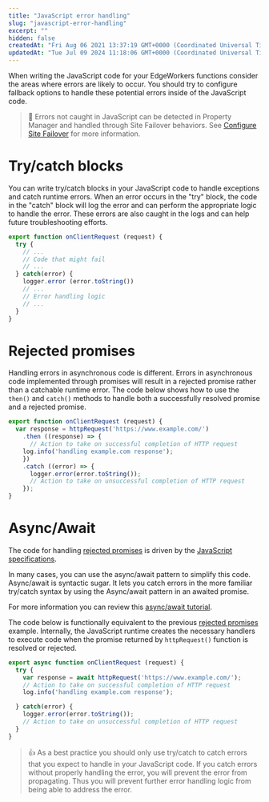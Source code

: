 ```yaml
---
title: "JavaScript error handling"
slug: "javascript-error-handling"
excerpt: ""
hidden: false
createdAt: "Fri Aug 06 2021 13:37:19 GMT+0000 (Coordinated Universal Time)"
updatedAt: "Tue Jul 09 2024 11:18:06 GMT+0000 (Coordinated Universal Time)"
---
```

When writing the JavaScript code for your EdgeWorkers functions consider the areas where errors are likely to occur. You should try to configure fallback options to handle these potential errors inside of the JavaScript code.

> 📘 Errors not caught in JavaScript can be detected in Property Manager and handled through Site Failover behaviors. See [Configure Site Failover](doc:site-failover) for more information.

# Try/catch blocks

You can write try/catch blocks in your JavaScript code to handle exceptions and catch runtime errors.  When an error occurs in the "try" block, the code in the "catch" block will log the error and can perform the appropriate logic to handle the error.  These errors are also caught in the logs and can help future troubleshooting efforts.

```javascript
export function onClientRequest (request) {
  try {
    // ...
    // Code that might fail
    // ...
  } catch(error) {
    logger.error (error.toString())
    // ...
    // Error handling logic
    // ...
  }
}

```

# Rejected promises

Handling errors in asynchronous code is different.  Errors in asynchronous code implemented through promises will result in a rejected promise rather than a catchable runtime error.  The code below shows how to use the `then()` and `catch()` methods to handle both a successfully resolved promise and a rejected promise.

```javascript
export function onClientRequest (request) {
  var response = httpRequest('https://www.example.com/')
    .then ((response) => {
      // Action to take on successful completion of HTTP request
    log.info('handling example.com response');
    })
    .catch ((error) => {
      logger.error(error.toString());
      // Action to take on unsuccessful completion of HTTP request
    });
}
```

# Async/Await

The code for handling [rejected promises](doc:javascript-error-handling#rejected-promises) is driven by the [JavaScript specifications](https://developer.mozilla.org/en-US/docs/Web/JavaScript/Reference/Global_Objects/Promise). 

In many cases, you can use the async/await pattern to simplify this code.  Async/await is syntactic sugar. It lets you catch errors in the more familiar try/catch syntax by using the Async/await pattern in an awaited promise. 

For more information you can review this [async/await tutorial](https://javascript.info/async-await).  

The code below is functionally equivalent to the previous [rejected promises](doc:javascript-error-handling#rejected-promises) example. Internally, the JavaScript runtime creates the necessary handlers to execute code when the promise returned by `httpRequest()` function is resolved or rejected.

```javascript
export async function onClientRequest (request) {
  try {
    var response = await httpRequest('https://www.example.com/');
    // Action to take on successful completion of HTTP request
    log.info('handling example.com response');

  } catch(error) {
    logger.error(error.toString());
    // Action to take on unsuccessful completion of HTTP request
  }
}
```

> 👍 As a best practice you should only use try/catch to catch errors that you expect to handle in your JavaScript code. If you catch errors without properly handling the error, you will prevent the error from propagating.  Thus you will prevent further error handling logic from being able to address the error.
